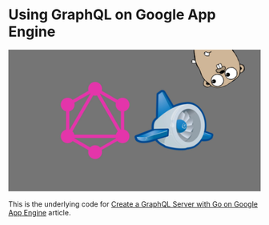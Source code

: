 # Using GraphQL on Google App Engine

<p align="center">
  <img src="./cover.jpg"/>
</p>

This is the underlying code for [Create a GraphQL Server with Go on Google App Engine](https://outcrawl.com/graphql-server-go-google-app-engine) article.
